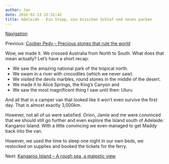 ```yaml
---
author: Jan
date: 2016-02-13 15:32:42
title: Adelaide - Ein Stopp, ein bisschen Schlaf und neues packen
---
```


[Navigation](https://jan-steinke.de/wordpress/en/blog/2013/10/06/the-stuart-highway/)

Previous: [Coober Pedy – Precious stones that rule the world](https://jan-steinke.de/wordpress/en/coober-pedy-precious-stones-that-rule-the-world/)

Wow, we made it. We crossed Australia from North to South. What does that mean actually? Let&#8217;s have a short recap:

  * We saw the amazing national park of the tropical north.
  * We swam in a river with crocodiles (which we never saw).
  * We visited the devils marbles, round stones in the middle of the desert.
  * We made it to Alice Springs, the King&#8217;s Canyon and
  * We saw the most magnificent thing I saw until then: Uluru

And all that in a camper van that looked like it won&#8217;t even survive the first day. That is almost exactly 3,000km.

However, not all of us were satisfied. Orion, Jamie and me were convinced that we should still go further and even explore the Island south of Adelaide: Kangaroo Island. With a little convincing we even managed to get Maddy back into the van.

However, we used the time to sleep one night in our own beds, we restocked on supplies and booked the tickets for the ferry.

Next: [Kangaroo Island – A rough sea, a majestic view](https://jan-steinke.de/wordpress/en/kangaroo-island-a-rough-sea-a-majestic-view/)
